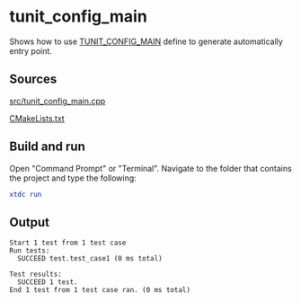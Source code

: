 # tunit_config_main

Shows how to use [TUNIT_CONFIG_MAIN](https://gammasoft71.github.io/xtd/reference_guides/latest/default__main_8h.html) define to generate automatically entry point.

## Sources

[src/tunit_config_main.cpp](src/tunit_config_main.cpp)

[CMakeLists.txt](CMakeLists.txt)

## Build and run

Open "Command Prompt" or "Terminal". Navigate to the folder that contains the project and type the following:

```cmake
xtdc run
```

## Output

```
Start 1 test from 1 test case
Run tests:
  SUCCEED test.test_case1 (0 ms total)

Test results:
  SUCCEED 1 test.
End 1 test from 1 test case ran. (0 ms total)
```
